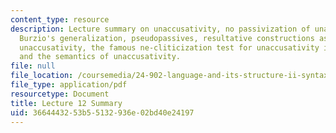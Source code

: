 ```yaml
---
content_type: resource
description: Lecture summary on unaccusativity, no passivization of unaccusatives,
  Burzio's generalization, pseudopassives, resultative constructions as a test for
  unaccusativity, the famous ne-cliticization test for unaccusativity in Italian,
  and the semantics of unaccusativity.
file: null
file_location: /coursemedia/24-902-language-and-its-structure-ii-syntax-fall-2003/3664443253b55132936e02bd40e24197_ln12_13.pdf
file_type: application/pdf
resourcetype: Document
title: Lecture 12 Summary
uid: 36644432-53b5-5132-936e-02bd40e24197
---
```

